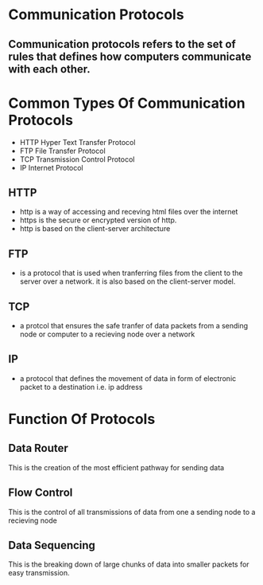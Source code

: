 # Communication Protocols

## Communication protocols refers to the set of rules that defines how computers communicate with each other.

# Common Types Of Communication Protocols
- HTTP Hyper Text Transfer Protocol
- FTP File Transfer Protocol
- TCP Transmission Control Protocol
- IP Internet Protocol

## HTTP
- http is a way of accessing and receving html files over the internet
- https is the secure or encrypted version of http.
- http is based on the client-server architecture

## FTP
- is a protocol that is used when tranferring files from the client to the server over a network. it is also based on the client-server model.

## TCP
- a protcol that ensures the safe tranfer of data packets from a sending node or computer to a recieving node over a network

## IP
- a protocol that defines the movement of data in form of electronic packet to a destination i.e. ip address

# Function Of Protocols

## Data Router 
This is the creation of the most efficient pathway for sending data

## Flow Control
This is the control of all transmissions of data from one a sending node to a recieving node

## Data Sequencing
This is the breaking down of large chunks of data into smaller packets for easy transmission.

 


